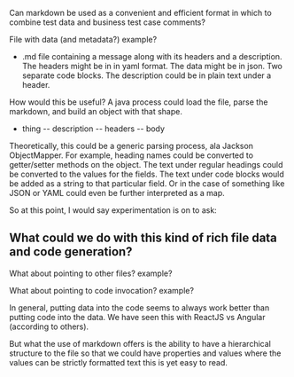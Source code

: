 Can markdown be used as a convenient and efficient format in 
which to combine test data and business test case comments?

File with data (and metadata?)
example?
- .md file containing a message along with its headers and a description.
The headers might be in in yaml format.
The data might be in json.  Two separate code blocks.
The description could be in plain text under a header.

How would this be useful?
A java process could load the file, parse the markdown, and build an object with that shape.
- thing
-- description
-- headers
-- body

Theoretically, this could be a generic parsing process, ala Jackson ObjectMapper.
For example, heading names could be converted to getter/setter methods on the object.
The text under regular headings could be converted to the values for the fields.
The text under code blocks would be added as a string to that particular field.
Or in the case of something like JSON or YAML could even be further interpreted as a map.

So at this point, I would say experimentation is on to ask:

## What could we do with this kind of rich file data and code generation?

What about pointing to other files?
example?

What about pointing to code invocation?
example?

In general, putting data into the code seems to always
work better than putting code into the data.
We have seen this with ReactJS vs Angular (according to others).

But what the use of markdown offers is the ability to have a hierarchical
structure to the file so that we could have properties and values
where the values can be strictly formatted text this is yet easy to read.